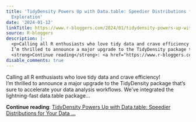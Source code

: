 ```yaml
---
title: 'TidyDensity Powers Up with Data.table: Speedier Distributions for Your Data
  Exploration'
date: '2024-01-12'
linkTitle: https://www.r-bloggers.com/2024/01/tidydensity-powers-up-with-data-table-speedier-distributions-for-your-data-exploration/
source: R-bloggers
description: |-
  <p>Calling all R enthusiasts who love tidy data and crave efficiency!<br />
  I’m thrilled to announce a major upgrade to the TidyDensity package that’s sure to accelerate your data analysis workflows. We’ve integrated the lightning-fast data.table package...</p>
  <strong>Continue reading</strong>: <a href="https://www.r-bloggers.com/2024/01/tidydensity-powers-up-with-data-table-speedier-distributions-for-your-data-exploration/">TidyDensity Powers Up with Data.table: Speedier Distributions for Your Data ...
disable_comments: true
---
```

<p>Calling all R enthusiasts who love tidy data and crave efficiency!<br />
I’m thrilled to announce a major upgrade to the TidyDensity package that’s sure to accelerate your data analysis workflows. We’ve integrated the lightning-fast data.table package...</p>
<strong>Continue reading</strong>: <a href="https://www.r-bloggers.com/2024/01/tidydensity-powers-up-with-data-table-speedier-distributions-for-your-data-exploration/">TidyDensity Powers Up with Data.table: Speedier Distributions for Your Data ...